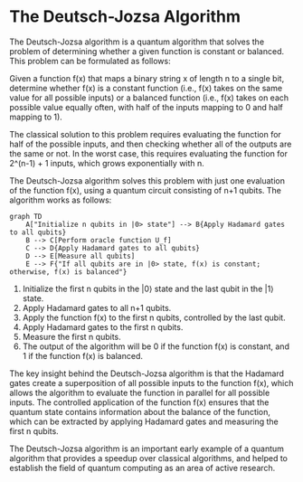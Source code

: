 # The Deutsch-Jozsa Algorithm
The Deutsch-Jozsa algorithm is a quantum algorithm that solves the problem of determining whether a given function is constant or balanced. This problem can be formulated as follows:

Given a function f(x) that maps a binary string x of length n to a single bit, determine whether f(x) is a constant function (i.e., f(x) takes on the same value for all possible inputs) or a balanced function (i.e., f(x) takes on each possible value equally often, with half of the inputs mapping to 0 and half mapping to 1).

The classical solution to this problem requires evaluating the function for half of the possible inputs, and then checking whether all of the outputs are the same or not. In the worst case, this requires evaluating the function for 2^(n-1) + 1 inputs, which grows exponentially with n.

The Deutsch-Jozsa algorithm solves this problem with just one evaluation of the function f(x), using a quantum circuit consisting of n+1 qubits. The algorithm works as follows:
```mermaid
graph TD
    A["Initialize n qubits in |0> state"] --> B{Apply Hadamard gates to all qubits}
    B --> C[Perform oracle function U_f]
    C --> D{Apply Hadamard gates to all qubits}
    D --> E[Measure all qubits]
    E --> F{"If all qubits are in |0> state, f(x) is constant; otherwise, f(x) is balanced"}
```
1. Initialize the first n qubits in the |0⟩ state and the last qubit in the |1⟩ state.
2. Apply Hadamard gates to all n+1 qubits.
3. Apply the function f(x) to the first n qubits, controlled by the last qubit.
4. Apply Hadamard gates to the first n qubits.
5. Measure the first n qubits.
6. The output of the algorithm will be 0 if the function f(x) is constant, and 1 if the function f(x) is balanced.

The key insight behind the Deutsch-Jozsa algorithm is that the Hadamard gates create a superposition of all possible inputs to the function f(x), which allows the algorithm to evaluate the function in parallel for all possible inputs. The controlled application of the function f(x) ensures that the quantum state contains information about the balance of the function, which can be extracted by applying Hadamard gates and measuring the first n qubits.

The Deutsch-Jozsa algorithm is an important early example of a quantum algorithm that provides a speedup over classical algorithms, and helped to establish the field of quantum computing as an area of active research.
